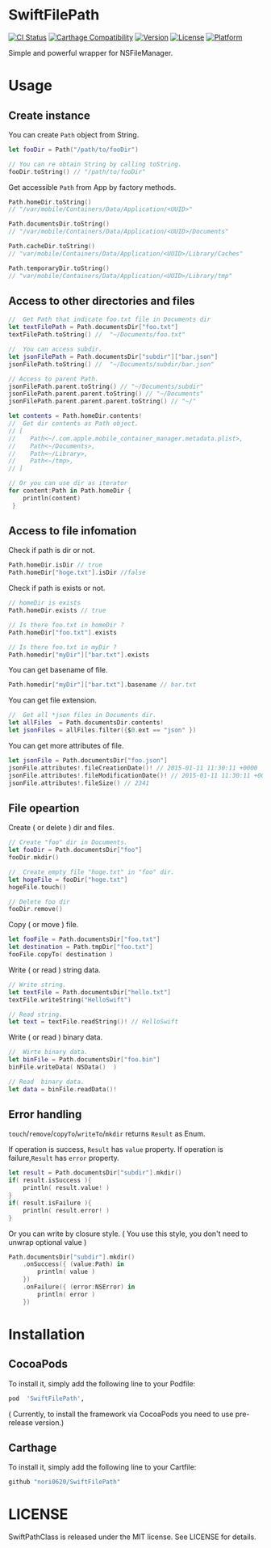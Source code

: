 # SwiftFilePath

[![CI Status](http://img.shields.io/travis/nori0620/SwiftFilePath.svg?style=flat)](https://travis-ci.org/nori0620/SwiftFilePath)
[![Carthage Compatibility](https://img.shields.io/badge/carthage-✓-f2a77e.svg?style=flat)](https://github.com/Carthage/Carthage/)
[![Version](https://img.shields.io/cocoapods/v/SwiftFilePath.svg?style=flat)](http://cocoadocs.org/docsets/SwiftFilePath)
[![License](https://img.shields.io/cocoapods/l/SwiftFilePath.svg?style=flat)](http://cocoadocs.org/docsets/SwiftFilePath)
[![Platform](https://img.shields.io/cocoapods/p/SwiftFilePath.svg?style=flat)](http://cocoadocs.org/docsets/SwiftFilePath)

Simple and powerful wrapper for NSFileManager.


# Usage

## Create instance

You can create `Path` object from String.

```swift
let fooDir = Path("/path/to/fooDir")

// You can re obtain String by calling toString.
fooDir.toString() // "/path/to/fooDir"
````

Get accessible `Path`  from App  by  factory methods.

```swift
Path.homeDir.toString()
// "/var/mobile/Containers/Data/Application/<UUID>"

Path.documentsDir.toString()
// "/var/mobile/Containers/Data/Application/<UUID>/Documents"

Path.cacheDir.toString()
// "var/mobile/Containers/Data/Application/<UUID>/Library/Caches"

Path.temporaryDir.toString()
// "var/mobile/Containers/Data/Application/<UUID>/Library/tmp"
````

##  Access to other directories and files

```swift
//  Get Path that indicate foo.txt file in Documents dir
let textFilePath = Path.documentsDir["foo.txt"]
textFilePath.toString() //  "~/Documents/foo.txt"

//  You can access subdir.
let jsonFilePath = Path.documentsDir["subdir"]["bar.json"]
jsonFilePath.toString() //  "~/Documents/subdir/bar.json"

// Access to parent Path.
jsonFilePath.parent.toString() // "~/Documents/subdir"
jsonFilePath.parent.parent.toString() // "~/Documents"
jsonFilePath.parent.parent.parent.toString() // "~/"
````

```swift
let contents = Path.homeDir.contents!
//  Get dir contents as Path object.
// [
//    Path<~/.com.apple.mobile_container_manager.metadata.plist>, 
//    Path<~/Documents>,
//    Path<~/Library>, 
//    Path<~/tmp>,
// ]

// Or you can use dir as iterator
for content:Path in Path.homeDir { 
    println(content) 
 }
````

## Access to file infomation

Check if path is dir or not.

```swift 
Path.homeDir.isDir // true
Path.homeDir["hoge.txt"].isDir //false
````
Check if path is exists  or not.

```swift
// homeDir is exists
Path.homeDir.exists // true

// Is there foo.txt in homeDir ?
Path.homeDir["foo.txt"].exists

// Is there foo.txt in myDir ?
Path.homedir["myDir"]["bar.txt"].exists
````

You can get basename of file.

```swift
Path.homedir["myDir"]["bar.txt"].basename // bar.txt
````

You can get file extension.

```swift
//  Get all *json files in Documents dir.
let allFiles  = Path.documentsDir.contents!
let jsonFiles = allFiles.filter({$0.ext == "json" })
````

You can get more attributes of file.

```swift
let jsonFile = Path.documentsDir["foo.json"]
jsonFile.attributes!.fileCreationDate()! // 2015-01-11 11:30:11 +0000
jsonFile.attributes!.fileModificationDate()! // 2015-01-11 11:30:11 +0000
jsonFile.attributes!.fileSize() // 2341
````

##  File opeartion

Create ( or delete ) dir and files. 

```swift
// Create "foo" dir in Documents.
let fooDir = Path.documentsDir["foo"]
fooDir.mkdir()

//  Create empty file "hoge.txt" in "foo" dir.
let hogeFile = fooDir["hoge.txt"]
hogeFile.touch()

// Delete foo dir
fooDir.remove()
````

Copy ( or move ) file.

```swift
let fooFile = Path.documentsDir["foo.txt"]
let destination = Path.tmpDir["foo.txt"]
fooFile.copyTo( destination )

````

Write ( or read ) string data.

```swift
// Write string.
let textFile = Path.documentsDir["hello.txt"]
textFile.writeString("HelloSwift")

// Read string.
let text = textFile.readString()! // HelloSwift
````

Write ( or read ) binary  data.

```swift
//  Wirte binary data.
let binFile = Path.documentsDir["foo.bin"]
binFile.writeData( NSData()  )

// Read  binary data.
let data = binFile.readData()!
````

## Error handling

`touch`/`remove`/`copyTo`/`writeTo`/`mkdir` returns `Result` as Enum.

If operation is success, `Result` has `value` property.
If operation is failure,`Result` has `error` property.


```swift
let result = Path.documentsDir["subdir"].mkdir()
if( result.isSuccess ){ 
    println( result.value! ) 
}
if( result.isFailure ){ 
    println( result.error! ) 
}
````

Or you can write by  closure style. ( You use this style, you don't need to unwrap optional value )

```swift
Path.documentsDir["subdir"].mkdir()
    .onSuccess({ (value:Path) in 
        println( value )
    })
    .onFailure({ (error:NSError) in 
        println( error )
    })
````


# Installation

## CocoaPods

To install it, simply add the following line to your Podfile:

```ruby
pod  'SwiftFilePath',
```

( Currently, to install the framework via CocoaPods you need to use pre-release version.)

## Carthage

To install it, simply add the following line to your Cartfile:

```ruby
github "nori0620/SwiftFilePath"
```


# LICENSE

SwiftPathClass is released under the MIT license. See LICENSE for details.
